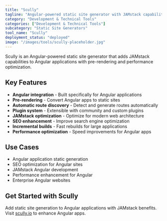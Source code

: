```yaml
---
title: "Scully"
tagline: "Angular-powered static site generator with JAMstack capabilities"
category: "Development & Technical Tools"
categories: ["Development & Technical Tools"]
subcategory: "Static Site Generators"
tool_name: "Scully"
deployment_status: "deployed"
image: "/images/tools/scully-placeholder.jpg"
---
```

Scully is an Angular-powered static site generator that adds JAMstack capabilities to Angular applications with pre-rendering and performance optimization.

## Key Features

- **Angular integration** - Built specifically for Angular applications
- **Pre-rendering** - Convert Angular apps to static sites
- **Automatic route discovery** - Detect and generate routes automatically
- **Plugin system** - Extensible with community and custom plugins
- **JAMstack optimization** - Optimize for modern web architecture
- **SEO enhancement** - Improve search engine optimization
- **Incremental builds** - Fast rebuilds for large applications
- **Performance optimization** - Speed improvements for Angular apps

## Use Cases

- Angular application static generation
- SEO optimization for Angular sites
- JAMstack Angular development
- Performance enhancement for Angular
- Enterprise Angular websites

## Get Started with Scully

Add static site generation to Angular applications with JAMstack benefits. Visit [scully.io](https://scully.io) to enhance Angular apps.